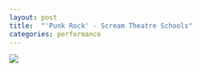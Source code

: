 ```yaml
---
layout: post
title:  "'Punk Rock' - Scream Theatre Schools"
categories: performance
---
```

<img src="{{ site.baseurl }}/images/performances/presentationday/presday.png">

